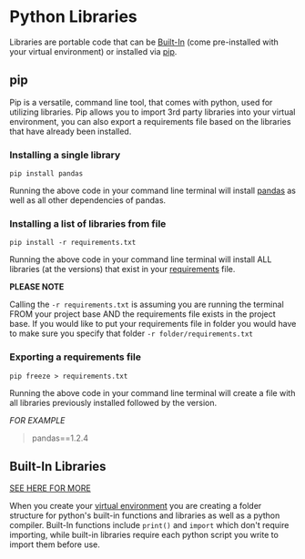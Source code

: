 # Python Libraries

Libraries are portable code that can be
[Built-In](https://github.com/mvecchione145/python-quickstart/blob/main/libraries.md#built-in-libraries) (come
pre-installed with your virtual environment) or installed via
[pip](https://github.com/mvecchione145/python-quickstart/blob/main/libraries.md##pip).


## pip

Pip is a versatile, command line tool, that comes with python, used for utilizing libraries. Pip allows you to import
3rd party libraries into your virtual environment, you can also export a requirements file based on the libraries that
have already been installed.

### Installing a single library

```
pip install pandas
```

Running the above code in your command line terminal will install [pandas](https://pandas.pydata.org/) as well as all
other dependencies of pandas.

### Installing a list of libraries from file

```
pip install -r requirements.txt
```

Running the above code in your command line terminal will install ALL libraries (at the versions) that exist in your
[requirements](https://github.com/mvecchione145/python-quickstart/blob/main/requirements.txt) file.

**PLEASE NOTE**

Calling the ```-r requirements.txt``` is assuming you are running the terminal FROM your project base AND the
requirements file exists in the project base. If you would like to put your requirements file in folder you would have
to make sure you specify that folder ```-r folder/requirements.txt```

### Exporting a requirements file

```
pip freeze > requirements.txt
```

Running the above code in your command line terminal will create a file with all libraries previously installed followed
by the version.

*FOR EXAMPLE*
> pandas==1.2.4

## Built-In Libraries

[SEE HERE FOR MORE](https://docs.python.org/3/library/)

When you create your [virtual environment]() you are creating a folder structure for python's built-in functions and
libraries as well as a python compiler. Built-In functions include ```print()``` and ```import``` which don't require
importing, while built-in libraries require each python script you write to import them before use.
